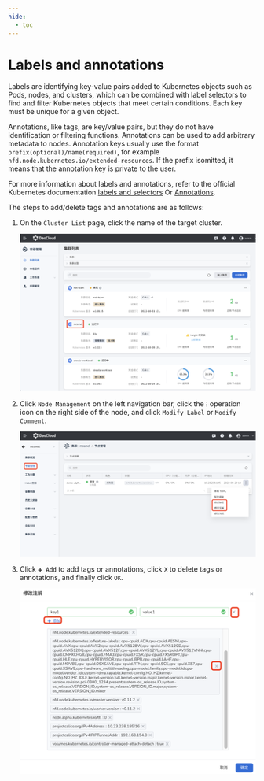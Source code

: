 ```yaml
---
hide:
  - toc
---
```


# Labels and annotations

Labels are identifying key-value pairs added to Kubernetes objects such as Pods, nodes, and clusters, which can be combined with label selectors to find and filter Kubernetes objects that meet certain conditions. Each key must be unique for a given object.

Annotations, like tags, are key/value pairs, but they do not have identification or filtering functions. Annotations can be used to add arbitrary metadata to nodes. Annotation keys usually use the format `prefix(optional)/name(required)`, for example `nfd.node.kubernetes.io/extended-resources`. If the prefix is ​​omitted, it means that the annotation key is private to the user.

For more information about labels and annotations, refer to the official Kubernetes documentation [labels and selectors](https://kubernetes.io/zh-cn/docs/concepts/overview/working-with-objects/labels/) Or [Annotations](https://kubernetes.io/zh-cn/docs/concepts/overview/working-with-objects/annotations/).

The steps to add/delete tags and annotations are as follows:

1. On the `Cluster List` page, click the name of the target cluster.

    ![Enter the cluster list page](../../images/schedule01.png)

2. Click `Node Management` on the left navigation bar, click the `ⵗ` operation icon on the right side of the node, and click `Modify Label` or `Modify Comment`.

    ![Pause Scheduling](../../images/labels01.png)

3. Click `➕ Add` to add tags or annotations, click `X` to delete tags or annotations, and finally click `OK`.

    ![Node Management](../../images/labels02.png)